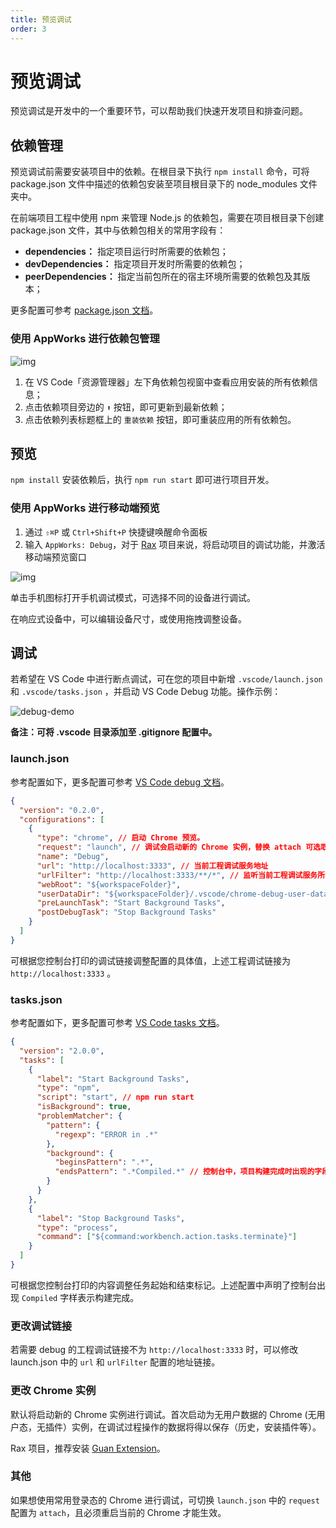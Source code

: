 ```yaml
---
title: 预览调试
order: 3
---
```


# 预览调试

预览调试是开发中的一个重要环节，可以帮助我们快速开发项目和排查问题。

## 依赖管理

预览调试前需要安装项目中的依赖。在根目录下执行 `npm install` 命令，可将 package.json 文件中描述的依赖包安装至项目根目录下的 node_modules 文件夹中。

在前端项目工程中使用 npm 来管理 Node.js 的依赖包，需要在项目根目录下创建 package.json 文件，其中与依赖包相关的常用字段有：

- **dependencies：** 指定项目运行时所需要的依赖包；
- **devDependencies：** 指定项目开发时所需要的依赖包；
- **peerDependencies：** 指定当前包所在的宿主环境所需要的依赖包及其版本；

更多配置可参考 [package.json 文档](https://docs.npmjs.com/creating-a-package-json-file)。

### 使用 AppWorks 进行依赖包管理

![img](https://img.alicdn.com/imgextra/i2/O1CN01Z2r2Mh1ouZt55aIY2_!!6000000005285-2-tps-2368-1646.png_790x10000.jpg)

1. 在 VS Code「资源管理器」左下角依赖包视窗中查看应用安装的所有依赖信息；
2. 点击依赖项目旁边的 `⬆️` 按钮，即可更新到最新依赖；
3. 点击依赖列表标题框上的 `重装依赖` 按钮，即可重装应用的所有依赖包。

## 预览

`npm install` 安装依赖后，执行 `npm run start` 即可进行项目开发。

### 使用 AppWorks 进行移动端预览

1. 通过 `⇧⌘P` 或 `Ctrl+Shift+P` 快捷键唤醒命令面板
2. 输入 `AppWorks: Debug`，对于 [Rax](http://rax.js.org/) 项目来说，将启动项目的调试功能，并激活移动端预览窗口

![img](https://img.alicdn.com/imgextra/i2/O1CN01xHrOWW1yl5pIYtMJ1_!!6000000006618-1-tps-1024-768.gif)

单击手机图标打开手机调试模式，可选择不同的设备进行调试。

在响应式设备中，可以编辑设备尺寸，或使用拖拽调整设备。

## 调试

若希望在 VS Code 中进行断点调试，可在您的项目中新增 `.vscode/launch.json` 和 `.vscode/tasks.json` ，并启动 VS Code Debug 功能。操作示例：

![debug-demo](https://img.alicdn.com/imgextra/i3/O1CN01VJHkXe1cVatDq2q8R_!!6000000003606-1-tps-900-511.gif)

**备注：可将 .vscode 目录添加至 .gitignore 配置中。**

### launch.json

参考配置如下，更多配置可参考 [VS Code debug 文档](https://code.visualstudio.com/docs/editor/debugging#_launch-configurations)。

```json
{
  "version": "0.2.0",
  "configurations": [
    {
      "type": "chrome", // 启动 Chrome 预览。
      "request": "launch", // 调试会启动新的 Chrome 实例，替换 attach 可选取当前 Chrome 实例，但需要重启 Chrome。
      "name": "Debug",
      "url": "http://localhost:3333", // 当前工程调试服务地址
      "urlFilter": "http://localhost:3333/**/*", // 监听当前工程调试服务所有的 url
      "webRoot": "${workspaceFolder}",
      "userDataDir": "${workspaceFolder}/.vscode/chrome-debug-user-data", // 用于存放 Chrome 的用户数据（安装的浏览器插件等）
      "preLaunchTask": "Start Background Tasks",
      "postDebugTask": "Stop Background Tasks"
    }
  ]
}
```

可根据您控制台打印的调试链接调整配置的具体值，上述工程调试链接为 `http://localhost:3333` 。

### tasks.json

参考配置如下，更多配置可参考 [VS Code tasks 文档](https://code.visualstudio.com/docs/editor/tasks#vscode)。

```json
{
  "version": "2.0.0",
  "tasks": [
    {
      "label": "Start Background Tasks",
      "type": "npm",
      "script": "start", // npm run start
      "isBackground": true,
      "problemMatcher": {
        "pattern": {
          "regexp": "ERROR in .*"
        },
        "background": {
          "beginsPattern": ".*",
          "endsPattern": ".*Compiled.*" // 控制台中，项目构建完成时出现的字段
        }
      }
    },
    {
      "label": "Stop Background Tasks",
      "type": "process",
      "command": ["${command:workbench.action.tasks.terminate}"]
    }
  ]
}
```

可根据您控制台打印的内容调整任务起始和结束标记。上述配置中声明了控制台出现 `Compiled` 字样表示构建完成。

### 更改调试链接

若需要 debug 的工程调试链接不为 `http://localhost:3333` 时，可以修改 launch.json 中的 `url` 和 `urlFilter` 配置的地址链接。

### 更改 Chrome 实例

默认将启动新的 Chrome 实例进行调试。首次启动为无用户数据的 Chrome (无用户态，无插件）实例，在调试过程操作的数据将得以保存（历史，安装插件等）。

Rax 项目，推荐安装 [Guan Extension](https://chrome.google.com/webstore/detail/guan-extension/jfalnandddhgfnmejfgjgfbfnnkhljog)。

### 其他

如果想使用常用登录态的 Chrome 进行调试，可切换 `launch.json` 中的 `request` 配置为 `attach`，且必须重启当前的 Chrome 才能生效。
